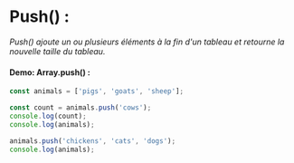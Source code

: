 # Push() :

_Push() ajoute un ou plusieurs éléments à la fin d'un tableau et retourne la nouvelle taille du tableau._

#### Demo: Array.push() :

````js
const animals = ['pigs', 'goats', 'sheep'];

const count = animals.push('cows');
console.log(count);
console.log(animals);

animals.push('chickens', 'cats', 'dogs');
console.log(animals);
````



